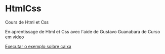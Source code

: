 # HtmlCss
 Cours de Html et Css

En aprentissage de Html et Css avec l'aide de Gustavo Guanabara de Curso em video

<a href="https://albertokibua.github.io/Exercicios/EX021/caixa01.html"> Executar o exemplo soibre caixa </a>
